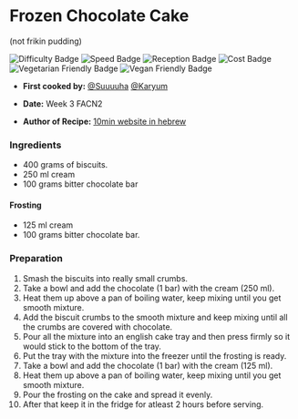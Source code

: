 # Frozen Chocolate Cake
(not frikin pudding)

![Difficulty Badge](https://img.shields.io/badge/Difficulty-10%25-brightgreen.svg)
![Speed Badge](https://img.shields.io/badge/Speed-1hour-yellow.svg)
![Reception Badge](https://img.shields.io/badge/Reception-Very%20Positive-brightgreen.svg)
![Cost Badge](https://img.shields.io/badge/Cost-Very%20Cheap-brightgreen.svg)
![Vegetarian Friendly Badge](https://img.shields.io/badge/Vegetarian-True-brightgreen.svg)
![Vegan Friendly Badge](https://img.shields.io/badge/Vegan-False-red.svg)

+ **First cooked by:**
[@Suuuuha](https://github.com/suuuuha)
[@Karyum](https://github.com/karyum)

+ **Date:** Week 3 FACN2
+ **Author of Recipe:**
[10min website in hebrew](http://www.10dakot.co.il/%D7%A2%D7%95%D7%92%D7%AA-%D7%9B%D7%93%D7%95%D7%A8%D7%99-%D7%A9%D7%95%D7%A7%D7%95%D7%9C%D7%93/)

### Ingredients
- 400 grams of biscuits.
- 250 ml cream
- 100 grams bitter chocolate bar
#### Frosting
- 125 ml cream
- 100 grams bitter chocolate bar.

### Preparation

1. Smash the biscuits into really small crumbs.
2. Take a bowl and add the chocolate (1 bar) with the cream (250 ml).
3. Heat them up above a pan of boiling water, keep mixing until you get smooth mixture.
4. Add the biscuit crumbs to the smooth mixture and keep mixing until all the crumbs are covered with chocolate.
5. Pour all the mixture into an english cake tray and then press firmly so it would stick to the bottom of the tray.
6. Put the tray with the mixture into the freezer until the frosting is ready.
7. Take a bowl and add the chocolate (1 bar) with the cream (125 ml).
8. Heat them up above a pan of boiling water, keep mixing until you get smooth mixture.
9. Pour the frosting on the cake and spread it evenly.
10. After that keep it in the fridge for atleast 2 hours before serving.  
